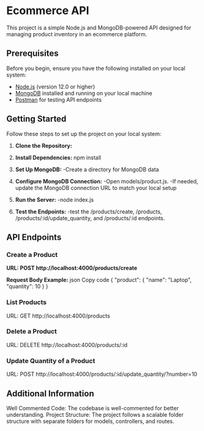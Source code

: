 # Ecommerce API

This project is a simple Node.js and MongoDB-powered API designed for managing product inventory in an ecommerce platform.

## Prerequisites

Before you begin, ensure you have the following installed on your local system:

- [Node.js](https://nodejs.org/) (version 12.0 or higher)
- [MongoDB](https://www.mongodb.com/try/download/community) installed and running on your local machine
- [Postman](https://www.postman.com/downloads/) for testing API endpoints

## Getting Started

Follow these steps to set up the project on your local system:

1. **Clone the Repository:**

2. **Install Dependencies:**
    npm install

3. **Set Up MongoDB:**
    -Create a directory for MongoDB data

4. **Configure MongoDB Connection:**
    -Open models/product.js.
    -If needed, update the MongoDB connection URL to match your local setup

5. **Run the Server:**
    -node index.js

6. **Test the Endpoints:**
    -test the /products/create, /products, /products/:id/update_quantity, and /products/:id endpoints.

## API Endpoints
### Create a Product
**URL: POST http://localhost:4000/products/create**

**Request Body Example:**
json
Copy code
{
  "product": {
    "name": "Laptop",
    "quantity": 10
  }
}

### List Products
URL: GET http://localhost:4000/products

### Delete a Product
URL: DELETE http://localhost:4000/products/:id

### Update Quantity of a Product
URL: POST http://localhost:4000/products/:id/update_quantity/?number=10

## Additional Information
Well Commented Code: The codebase is well-commented for better understanding.
Project Structure: The project follows a scalable folder structure with separate folders for models, controllers, and routes.
